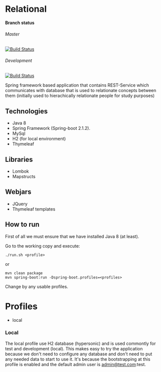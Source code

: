 # Relational
**Branch status**
###### Master
[![Build Status](https://travis-ci.com/LynosSorien/relational.svg?branch=master)](https://travis-ci.com/LynosSorien/relational)
###### Development
[![Build Status](https://travis-ci.com/LynosSorien/relational.svg?branch=development)](https://travis-ci.com/LynosSorien/relational)

Spring framework based application that contains REST-Service which communicates with database that is used to relationate concepts between them (initially used to hierachically relationate people for study purposes)

## Technologies
- Java 8
- Spring Framework (Spring-boot 2.1.2).
- MySql
- H2 (for local environment)
- Thymeleaf

## Libraries
- Lombok
- Mapstructs

## Webjars
 - JQuery
 - Thymeleaf templates


## How to run
First of all we must ensure that we have installed Java 8 (at least).

Go to the working copy and execute:
```shell
./run.sh <profile>
```
or
```shell
mvn clean package
mvn spring-boot:run -Dspring-boot.profiles=<profiles>
```

Change **<profile>** by any usable profiles.

# Profiles
 - local

### Local
The local profile use H2 database (hypersonic) and is used commontly for test and development (local). This makes easy to try the application because we don't need to configure any database and don't need to put any needed data to start to use it. It's because the bootstrapping at this profile is enabled and the default admin user is admin@test.com:test.
